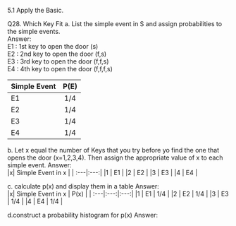 5.1 Apply the Basic.

Q28. Which Key Fit 
a. List the simple event in S and assign probabilities to the simple events.  
Answer:  
E1 : 1st key to open the door (s)  
E2 : 2nd key to open the door (f,s)  
E3 : 3rd key to open the door (f,f,s)  
E4 : 4th key to open the door (f,f,f,s)  

|Simple Event| P(E) |
| :---|:---:|
|E1 |   1/4   |
|E2 |   1/4   |
|E3 |   1/4   |
|E4 |   1/4   |

b. Let x equal the number of Keys that you try before yo find the one that opens the door (x=1,2,3,4). Then assign the appropriate value of x to each simple event.
Answer:  
|x| Simple Event in x | 
| :---|:---:|
|1 |   E1  | 
|2 |   E2  | 
|3 |   E3  | 
|4 |   E4   |  

  
c. calculate p(x) and display them in a table 
Answer:  
|x| Simple Event in x | P(x) |
| :---|:---:|:---:|
|1 |  E1  |  1/4  |
|2 |  E2  |  1/4  |
|3 |  E3  |  1/4  |
|4 |  E4  |  1/4  |

d.construct a probability histogram for p(x)
Answer:  
